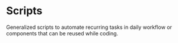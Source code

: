 # Scripts
Generalized scripts to automate recurring tasks in daily workflow or components that can be reused while coding.

